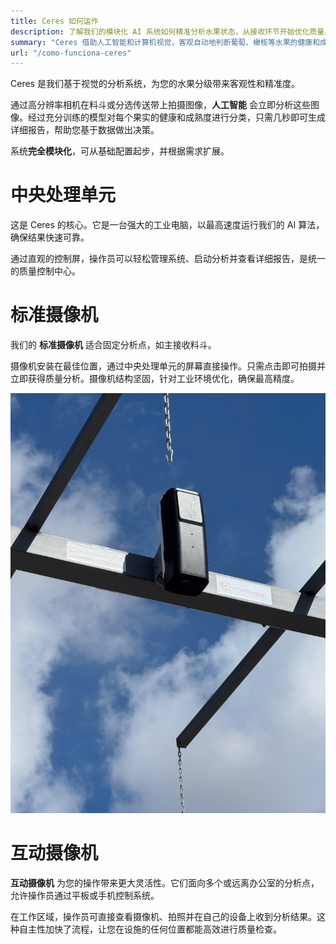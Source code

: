 ```yaml
---
title: Ceres 如何运作
description: 了解我们的模块化 AI 系统如何精准分析水果状态，从接收环节开始优化质量。
summary: "Ceres 借助人工智能和计算机视觉，客观自动地判断葡萄、橄榄等水果的健康和成熟程度。"
url: "/como-funciona-ceres"
---
```


Ceres 是我们基于视觉的分析系统，为您的水果分级带来客观性和精准度。

通过高分辨率相机在料斗或分选传送带上拍摄图像，**人工智能** 会立即分析这些图像。经过充分训练的模型对每个果实的健康和成熟度进行分类，只需几秒即可生成详细报告，帮助您基于数据做出决策。

系统**完全模块化**，可从基础配置起步，并根据需求扩展。

# 中央处理单元

这是 Ceres 的核心。它是一台强大的工业电脑，以最高速度运行我们的 AI 算法，确保结果快速可靠。

通过直观的控制屏，操作员可以轻松管理系统、启动分析并查看详细报告，是统一的质量控制中心。

# 标准摄像机

我们的 **标准摄像机** 适合固定分析点，如主接收料斗。

摄像机安装在最佳位置，通过中央处理单元的屏幕直接操作。只需点击即可拍摄并立即获得质量分析。摄像机结构坚固，针对工业环境优化，确保最高精度。

![alt text](camara1.jpg)

# 互动摄像机

**互动摄像机** 为您的操作带来更大灵活性。它们面向多个或远离办公室的分析点，允许操作员通过平板或手机控制系统。

在工作区域，操作员可直接查看摄像机、拍照并在自己的设备上收到分析结果。这种自主性加快了流程，让您在设施的任何位置都能高效进行质量检查。
